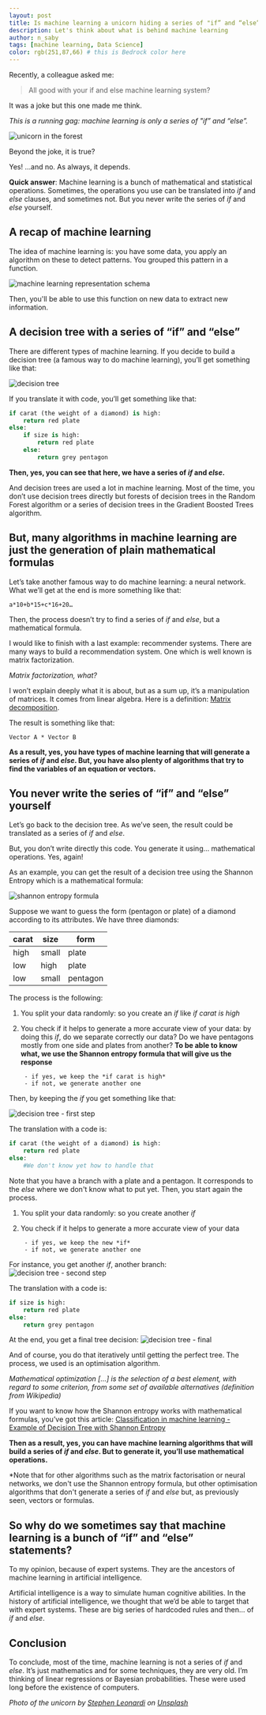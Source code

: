 ```yaml
---
layout: post
title: Is machine learning a unicorn hiding a series of "if” and “else”?
description: Let's think about what is behind machine learning
author: n_saby
tags: [machine learning, Data Science]
color: rgb(251,87,66) # this is Bedrock color here
---
```


Recently, a colleague asked me:

> All good with your if and else machine learning system?

It was a joke but this one made me think. 

*This is a running gag: machine learning is only a series of "if” and “else”.*

![unicorn in the forest](/images/posts/2022-08-26-machine-learning-if-else/unicorn_forest.jpg)

Beyond the joke, it is true?

Yes! …and no. As always, it depends.

**Quick answer**: Machine learning is a bunch of mathematical and statistical operations. Sometimes, the operations you use can be translated into *if* and *else* clauses, and sometimes not. But you never write the series of *if* and *else* yourself.

## A recap of machine learning
The idea of machine learning is: you have some data, you apply an algorithm on these to detect patterns. You grouped this pattern in a function.

![machine learning representation schema](/images/posts/2022-08-26-machine-learning-if-else/ML%20recap.png)

Then, you'll be able to use this function on new data to extract new information.

## A decision tree with a series of “if” and “else”

There are different types of machine learning. If you decide to build a decision tree (a famous way to do machine learning), you’ll get something like that:

![decision tree](/images/posts/2022-08-26-machine-learning-if-else/decision_tree.png)

If you translate it with code, you’ll get something like that:

```python
if carat (the weight of a diamond) is high:
    return red plate
else:
    if size is high:
        return red plate
    else:
        return grey pentagon
```

**Then, yes, you can see that here, we have a series of *if* and *else*.**

And decision trees are used a lot in machine learning. Most of the time, you don’t use decision trees directly but forests of decision trees in the Random Forest algorithm or a series of decision trees in the Gradient Boosted Trees algorithm.

## But, many algorithms in machine learning are just the generation of plain mathematical formulas

Let’s take another famous way to do machine learning: a neural network. What we’ll get at the end is more something like that: 

```
a*10+b*15+c*16+20…
```

Then, the process doesn’t try to find a series of *if* and *else*, but a mathematical formula.

I would like to finish with a last example: recommender systems. There are many ways to build a recommendation system. One which is well known is matrix factorization.

*Matrix factorization, what?*

I won’t explain deeply what it is about, but as a sum up, it’s a manipulation of matrices. It comes from linear algebra.
Here is a definition: [Matrix decomposition](https://en.wikipedia.org/wiki/Matrix_decomposition).

The result is something like that: 

```
Vector A * Vector B
```

**As a result, yes, you have types of machine learning that will generate a series of *if* and *else*. But, you have also plenty of algorithms that try to find the variables of an equation or vectors.**

## You never write the series of “if” and “else” yourself

Let’s go back to the decision tree. As we’ve seen, the result could be translated as a series of *if* and *else*.

But, you don’t write directly this code. You generate it using… mathematical operations. Yes, again! 

As an example, you can get the result of a decision tree using the Shannon Entropy which is a mathematical formula:

![shannon entropy formula](/images/posts/2022-08-26-machine-learning-if-else/formula.png)

Suppose we want to guess the form (pentagon or plate) of a diamond according to its attributes. We have three diamonds:

| **carat** | **size** | **form** |
|-----------|----------|----------|
| high      | small    | plate    |
| low       | high     | plate    |
| low       | small    | pentagon |


The process is the following:
1. You split your data randomly: so you create an *if* like *if carat is high*
2. You check if it helps to generate a more accurate view of your data: by doing this *if*, do we separate correctly our data? Do we have pentagons mostly from one side and plates from another? **To be able to know what, we use the Shannon entropy formula that will give us the response**

        - if yes, we keep the *if carat is high*
        - if not, we generate another one
Then, by keeping the *if* you get something like that:
  
![decision tree - first step](/images/posts/2022-08-26-machine-learning-if-else/decision_tree_first_step.png)

The translation with a code is:

```python
if carat (the weight of a diamond) is high:
    return red plate
else:
    #We don't know yet how to handle that
```

Note that you have a branch with a plate and a pentagon. It corresponds to the *else* where we don't know what to put yet. Then, you start again the process.

1. You split your data randomly: so you create another *if*
2. You check if it helps to generate a more accurate view of your data

        - if yes, we keep the new *if*
        - if not, we generate another one
  
For instance, you get another *if*, another branch:
![decision tree - second step](/images/posts/2022-08-26-machine-learning-if-else/decision_tree_second_step.png)

The translation with a code is:
```python
if size is high:
    return red plate
else:
    return grey pentagon
```

At the end, you get a final tree decision:
![decision tree - final](/images/posts/2022-08-26-machine-learning-if-else/decision_tree_final.png)

And of course, you do that iteratively until getting the perfect tree. The process, we used is an optimisation algorithm.

*Mathematical optimization [...] is the selection of a best element, with regard to some criterion, from some set of available alternatives (definition from Wikipedia)*

If you want to know how the Shannon entropy works with mathematical formulas, you’ve got this article: [Classification in machine learning - Example of Decision Tree with Shannon Entropy](https://medium.zenika.com/classification-in-machine-learning-example-of-decision-tree-with-shannon-entropy-945fc8e2a3fb)

**Then as a result, yes, you can have machine learning algorithms that will build a series of *if* and *else*. But to generate it, you’ll use mathematical operations.**

*Note that for other algorithms such as the matrix factorisation or neural networks, we don't use the Shannon entropy formula, but other optimisation algorithms that don't generate a series of *if* and *else* but, as previously seen, vectors or formulas.

## So why do we sometimes say that machine learning is a bunch of “if” and “else” statements?

To my opinion, because of expert systems. They are the ancestors of machine learning in artificial intelligence.

Artificial intelligence is a way to simulate human cognitive abilities. In the history of artificial intelligence, we thought that we’d be able to target that with expert systems. These are big series of hardcoded rules and then... of *if* and *else*.

## Conclusion
To conclude, most of the time, machine learning is not a series of *if* and *else*. It’s just mathematics and for some techniques, they are very old. I’m thinking of linear regressions or Bayesian probabilities. These were used long before the existence of computers.

*Photo of the unicorn by <a href="https://unsplash.com/@stephenleo1982?utm_source=unsplash&utm_medium=referral&utm_content=creditCopyText">Stephen Leonardi</a> on <a href="https://unsplash.com/s/photos/unicorn?utm_source=unsplash&utm_medium=referral&utm_content=creditCopyText">Unsplash</a>*
